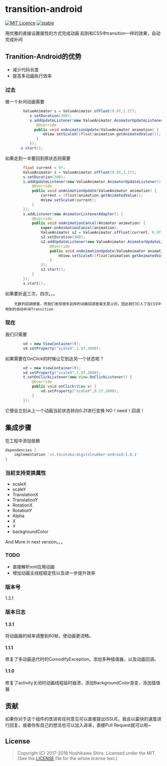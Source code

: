 ﻿# transition-android

[![MIT Licence](https://badges.frapsoft.com/os/mit/mit.svg?v=103)](https://opensource.org/licenses/mit-license.php)
[![stable](http://badges.github.io/stability-badges/dist/stable.svg)](http://github.com/badges/stability-badges)

用优雅的直接设置属性的方式完成动画
  起到和CSS中transition一样的效果，自动完成补间

## Tranition-Android的优势
  - 减少代码长度
  - 提高多动画执行效率

### 过去
做一个补间动画需要

```java
        ValueAnimator s = ValueAnimator.ofFloat(0.9f,1.2f);
           s.setDuration(300);
           s.addUpdateListener(new ValueAnimator.AnimatorUpdateListener() {
              @Override
             public void onAnimationUpdate(ValueAnimator animation) {
                 mView.setScaleX((float)animation.getAnimatedValue());        
              }
           });
       s.start();
```
如果走到一半要回到原状态则需要

```java
        float current = 0f;
        ValueAnimator s = ValueAnimator.ofFloat(0.9f,1.2f);
        s.setDuration(300);
        s.addUpdateListener(new ValueAnimator.AnimatorUpdateListener() {
            @Override
            public void onAnimationUpdate(ValueAnimator animation) {
                current = (float)animation.getAnimatedValue();
                mView.setScaleX(current);
            }
        });
        s.addListener(new AnimatorListenerAdapter() {
            @Override
            public void onAnimationCancel(Animator animation) {
                super.onAnimationCancel(animation);
                ValueAnimator s2 = ValueAnimator.ofFloat(current, 0.9f);
                s2.setDuration(300);
                s2.addUpdateListener(new ValueAnimator.AnimatorUpdateListener() {
                    @Override
                    public void onAnimationUpdate(ValueAnimator animation) {
                        mView.setScaleX((float)animation.getAnimatedValue());
                    }
                });
                s2.start();
            }
        });
        s.start();
```
如果要折返三次，四次。。。

        无数的回调嵌套，而我们发现很多这样的动画回调是毫无意义的，因此我们引入了在CSS中用到的自动补间Transition
    
    
### 现在
我们只需要
```java
        vd = new ViewContainer(t);
        vd.setProperty("scaleX",1.9f,3000);
```
如果需要在OnClick的时候让它到达另一个状态呢？
```java
        vd = new ViewContainer(t);
        vd.setProperty("scaleX",1.9f,3000);
        t.setOnClickListener(new View.OnClickListener() {
            @Override
            public void onClick(View v) {
                vd.setProperty("scaleX",0.2f,3000);
            }
        });
```
它便会立刻从上一个动画当前状态转向0.2f进行变换 NO！need！回调！

## 集成步骤

在工程中添加依赖

```groovy
dependencies {
    implementation 'cn.tecotaku:digitalnumber-android:1.0.1'
}
```

### 当前支持变换属性
- scaleX
- scaleY
- TranslationX
- TranslationY
- RotationX
- RotationY
- Alpha
- X
- Y
- backgroundColor
    
And More in next version。。。

### TODO
- 直接解析xml应用动画
- 增加动画主线程稳定性以及进一步提升效率

### 版本号
1.3.1

### 版本日志

#### 1.3.1
将动画器的帧率调整到60帧，使动画更流畅。

#### 1.1.1
修复了多动画迭代时的ComodifyException，添加多种插值器，以及动画回调。

#### 1.1.0
修复了activity关闭时动画线程延时崩溃，添加BackgroundColor渐变，添加插值器

## 贡献
如果你对于这个组件的改进有任何意见可以直接提出ISSUE，我会以最快的速度进行回复。或者你有自己的想法也可以加入进来，直接Pull Request就可以啦~

## License
> Copyright (C) 2017-2018 Hoshikawa Shiro.
> Licensed under the MIT.
> (See the [LICENSE](https://github.com/SinoReimu/transition-android/blob/master/LICENSE) file for the whole license text.)
